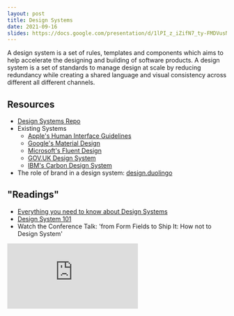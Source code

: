 ```yaml
---
layout: post
title: Design Systems
date: 2021-09-16
slides: https://docs.google.com/presentation/d/1lPI_z_iZifN7_ty-FMDVusNJX2YjUfq-ZPtZXjXUvks/edit?usp=sharing
---
```


A design system is a set of rules, templates and components which aims to help accelerate the designing and building of software products. A design system is a set of standards to manage design at scale by reducing redundancy while creating a shared language and visual consistency across different all different channels.

## Resources
* [Design Systems Repo](https://designsystemsrepo.com/design-systems/)
* Existing Systems
  * [Apple's Human Interface Guidelines](https://developer.apple.com/design/human-interface-guidelines/)
  * [Google's Material Design](https://material.io/design)
  * [Microsoft's Fluent Design](https://www.microsoft.com/design/fluent/#/)
  * [GOV.UK Design System](https://design-system.service.gov.uk)
  * [IBM's Carbon Design System](https://www.carbondesignsystem.com)
* The role of brand in a design system: [design.duolingo](https://design.duolingo.com)

## "Readings"
* [Everything you need to know about Design Systems](https://uxdesign.cc/everything-you-need-to-know-about-design-systems-54b109851969)
* [Design System 101](https://www.nngroup.com/articles/design-systems-101/)
* Watch the Conference Talk: 'from Form Fields to Ship It: How not to Design System'


<!-- 
https://airbnb.design/building-a-visual-language/

* Watch the design system talk
* Generate a design system from a couple sites
  * Define the criteria
  * Design the system
  * Document the system -->


<iframe class="video-embed" src="https://www.youtube.com/embed/q5R9hmpvGUo" title="YouTube video player" frameborder="0" allow="accelerometer; autoplay; clipboard-write; encrypted-media; gyroscope; picture-in-picture" allowfullscreen></iframe>